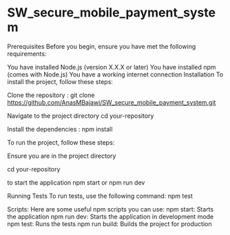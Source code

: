 # SW_secure_mobile_payment_system
Prerequisites
Before you begin, ensure you have met the following requirements:

You have installed Node.js (version X.X.X or later)
You have installed npm (comes with Node.js)
You have a working internet connection
Installation
To install the project, follow these steps:

Clone the repository : git clone https://github.com/AnasMBajawi/SW_secure_mobile_payment_system.git


Navigate to the project directory
cd your-repository

Install the dependencies : npm install  

To run the project, follow these steps:

Ensure you are in the project directory

cd your-repository

to start the application
npm start or npm run dev

Running Tests
To run tests, use the following command:
npm test

Scripts:
Here are some useful npm scripts you can use:
npm start: Starts the application
npm run dev: Starts the application in development mode
npm test: Runs the tests
npm run build: Builds the project for production